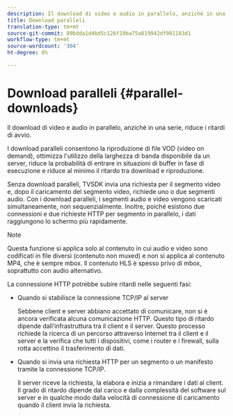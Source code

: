 ```yaml
---
description: Il download di video e audio in parallelo, anziché in una serie, riduce i ritardi di avvio.
title: Download paralleli
translation-type: tm+mt
source-git-commit: 89bdda1d4bd5c126f19ba75a819942df901183d1
workflow-type: tm+mt
source-wordcount: '304'
ht-degree: 0%

---
```



# Download paralleli {#parallel-downloads}

Il download di video e audio in parallelo, anziché in una serie, riduce i ritardi di avvio.

I download paralleli consentono la riproduzione di file VOD (video on demand), ottimizza l&#39;utilizzo della larghezza di banda disponibile da un server, riduce la probabilità di entrare in situazioni di buffer in fase di esecuzione e riduce al minimo il ritardo tra download e riproduzione.

<!-- 

Removed as part of "no DASH use cases" for 2.5.1, May 31st, 2017 release.
<p>Parallel downloads allows DASH video-on-demand (VOD) files to be played, optimizes the available bandwidth usage from a server, lowers the probability of getting into buffer under-run situations, and minimizes the delay between download and playback. </p>

 -->

Senza download paralleli, TVSDK invia una richiesta per il segmento video e, dopo il caricamento del segmento video, richiede uno o due segmenti audio. Con i download paralleli, i segmenti audio e video vengono scaricati simultaneamente, non sequenzialmente. Inoltre, poiché esistono due connessioni e due richieste HTTP per segmento in parallelo, i dati raggiungono lo schermo più rapidamente.

>[!NOTE]
>
>Questa funzione si applica solo al contenuto in cui audio e video sono codificati in file diversi (contenuto non muxed) e non si applica al contenuto MP4, che è sempre mbox. Il contenuto HLS è spesso privo di mbox, soprattutto con audio alternativo.

<!-- 

See comment above (DASH use case removed).
  This feature applies only to content where the audio and video are encoded into different files (unmuxed content) and does not apply to MP4 content, which is always muxed. Most DASH content is unmuxed, and HLS content is often unmuxed, especially with alternate audio. 
-->

La connessione HTTP potrebbe subire ritardi nelle seguenti fasi:

* Quando si stabilisce la connessione TCP/IP al server

   Sebbene client e server abbiano accettato di comunicare, non si è ancora verificata alcuna comunicazione HTTP. Questo tipo di ritardo dipende dall’infrastruttura tra il client e il server. Questo processo richiede la ricerca di un percorso attraverso Internet tra il client e il server e la verifica che tutti i dispositivi, come i router e i firewall, sulla rotta accettino il trasferimento di dati.
* Quando si invia una richiesta HTTP per un segmento o un manifesto tramite la connessione TCP/IP.

   Il server riceve la richiesta, la elabora e inizia a rimandare i dati al client. Il grado di ritardo dipende dal carico e dalla complessità del software sul server e in qualche modo dalla velocità di connessione di caricamento quando il client invia la richiesta.

